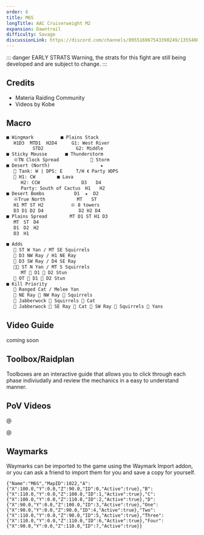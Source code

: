 ```yaml
---
order: 6
title: M6S
longTitle: AAC Cruiserweight M2
expansion: Dawntrail
difficulty: Savage
discussionLink: https://discord.com/channels/895516967543390249/1355408064001474682
---
```


::: danger EARLY STRATS
Warning, the strats for this fight are still being developed and are subject to change.
:::

## Credits
- Materia Raiding Community
- Videos by Kobe

## Macro

```markdown
■ Wingmark　　　　　　■ Plains Stack
　 H1D3  MTD1  H2D4　 　 G1: West River
　　　　   STD2　　　　　　  G2: Middle
■ Sticky Mousse　　　　■ Thunderstorm
　 ※TN Clock Spread　　　　　　　 Storm
■ Desert (North)　　　　　　　　　　  ★ 
　  Tank: W | DPS: E　　　T/H 《 Party 》DPS
　  H1: CW　　　   ■ Lava
　　  H2: CCW　　　　　　　　  D3　　D4
　　  Party: South of Cactus　H1　　H2
■ Desert Bombs　　　　　　 D1  ★  D2
　 ※True North　　　　　　　MT　　ST
　 H1 MT ST H2　　　　　　※ 8 towers
　 D3 D1 D2 D4　 　　　　　  D2 H2 D4
■ Plains Spread　　　　　MT D1 ST H1 D3
　 MT　ST　D4
　 D1　D2　H2
　 D3　H1
```

```markdown
■ Adds
　  ST W Yan / MT SE Squirrels
　  D3 NW Ray / H1 NE Ray
　  D3 SW Ray / D4 SE Ray
　  ST N Yan / MT S Squirrels
　　  MT  D1  D2 Stun
　  OT  D1  D2 Stun
■ Kill Priority
　  Ranged Cat / Melee Yan 
　  NE Ray  NW Ray  Squirrels
　  Jabberwock  Squirrels  Cat
　  Jabberwock  SE Ray  Cat  SW Ray  Squirrels  Yans
```

## Video Guide
coming soon

## Toolbox/Raidplan
Toolboxes are an interactive guide that allows you to click through each phase indiviudally and review the mechanics in a easy to understand manner.

<Action title='Main' color='red' href='https://raidplan.io/plan/LjZsRWUJahEe1fdM' />
<Action title='Desert' color='red' href='https://raidplan.io/plan/PqngLnEaS1I214wO' />
<Action title='Bridges' color='red' href='https://raidplan.io/plan/9mcgjmDLobOka-P5' />

## PoV Videos

@[](https://youtu.be/OsbruWxedRc)

@[](https://youtu.be/ngyZNlaJRwc)

## Waymarks
Waymarks can be imported to the game using the Waymark Import addon, or you can ask a friend to import them for you and save a copy for yourself.

```
{"Name":"M6S","MapID":1022,"A":{"X":100.0,"Y":0.0,"Z":90.0,"ID":0,"Active":true},"B":{"X":110.0,"Y":0.0,"Z":100.0,"ID":1,"Active":true},"C":{"X":100.0,"Y":0.0,"Z":110.0,"ID":2,"Active":true},"D":{"X":90.0,"Y":0.0,"Z":100.0,"ID":3,"Active":true},"One":{"X":90.0,"Y":0.0,"Z":90.0,"ID":4,"Active":true},"Two":{"X":110.0,"Y":0.0,"Z":90.0,"ID":5,"Active":true},"Three":{"X":110.0,"Y":0.0,"Z":110.0,"ID":6,"Active":true},"Four":{"X":90.0,"Y":0.0,"Z":110.0,"ID":7,"Active":true}}
```
